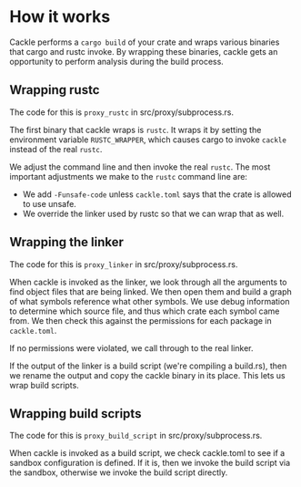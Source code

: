 # How it works

Cackle performs a `cargo build` of your crate and wraps various binaries that cargo and rustc
invoke. By wrapping these binaries, cackle gets an opportunity to perform analysis during the build
process.

## Wrapping rustc

The code for this is `proxy_rustc` in src/proxy/subprocess.rs.

The first binary that cackle wraps is `rustc`. It wraps it by setting the environment variable
`RUSTC_WRAPPER`, which causes cargo to invoke `cackle` instead of the real `rustc`.

We adjust the command line and then invoke the real `rustc`. The most important adjustments we make
to the `rustc` command line are:

* We add `-Funsafe-code` unless `cackle.toml` says that the crate is allowed to use unsafe.
* We override the linker used by rustc so that we can wrap that as well.

## Wrapping the linker

The code for this is `proxy_linker` in src/proxy/subprocess.rs.

When cackle is invoked as the linker, we look through all the arguments to find object files that
are being linked. We then open them and build a graph of what symbols reference what other symbols.
We use debug information to determine which source file, and thus which crate each symbol came from.
We then check this against the permissions for each package in `cackle.toml`.

If no permissions were violated, we call through to the real linker.

If the output of the linker is a build script (we're compiling a build.rs), then we rename the
output and copy the cackle binary in its place. This lets us wrap build scripts.

## Wrapping build scripts

The code for this is `proxy_build_script` in src/proxy/subprocess.rs.

When cackle is invoked as a build script, we check cackle.toml to see if a sandbox configuration is
defined. If it is, then we invoke the build script via the sandbox, otherwise we invoke the build
script directly.
